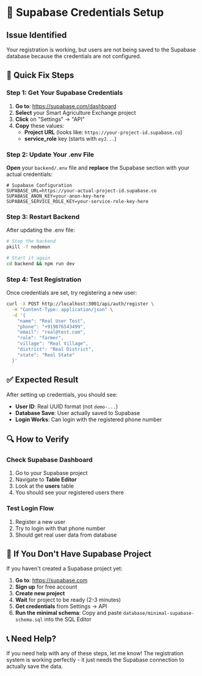 # 🔑 **Supabase Credentials Setup**

## **Issue Identified**
Your registration is working, but users are not being saved to the Supabase database because the credentials are not configured.

## **🚀 Quick Fix Steps**

### **Step 1: Get Your Supabase Credentials**

1. **Go to**: https://supabase.com/dashboard
2. **Select** your Smart Agriculture Exchange project
3. **Click** on "Settings" → "API"
4. **Copy** these values:
   - **Project URL** (looks like: `https://your-project-id.supabase.co`)
   - **service_role** key (starts with `eyJ...`)

### **Step 2: Update Your .env File**

**Open** your `backend/.env` file and **replace** the Supabase section with your actual credentials:

```env
# Supabase Configuration
SUPABASE_URL=https://your-actual-project-id.supabase.co
SUPABASE_ANON_KEY=your-anon-key-here
SUPABASE_SERVICE_ROLE_KEY=your-service-role-key-here
```

### **Step 3: Restart Backend**

After updating the .env file:

```bash
# Stop the backend
pkill -f nodemon

# Start it again
cd backend && npm run dev
```

### **Step 4: Test Registration**

Once credentials are set, try registering a new user:

```bash
curl -X POST http://localhost:3001/api/auth/register \
  -H "Content-Type: application/json" \
  -d '{
    "name": "Real User Test",
    "phone": "+919876543499",
    "email": "real@test.com",
    "role": "farmer",
    "village": "Real Village",
    "district": "Real District",
    "state": "Real State"
  }'
```

## **✅ Expected Result**

After setting up credentials, you should see:
- **User ID**: Real UUID format (not `demo-...`)
- **Database Save**: User actually saved to Supabase
- **Login Works**: Can login with the registered phone number

## **🔍 How to Verify**

### **Check Supabase Dashboard**
1. Go to your Supabase project
2. Navigate to **Table Editor**
3. Look at the **users** table
4. You should see your registered users there

### **Test Login Flow**
1. Register a new user
2. Try to login with that phone number
3. Should get real user data from database

## **🚨 If You Don't Have Supabase Project**

If you haven't created a Supabase project yet:

1. **Go to**: https://supabase.com
2. **Sign up** for free account
3. **Create new project**
4. **Wait** for project to be ready (2-3 minutes)
5. **Get credentials** from Settings → API
6. **Run the minimal schema**: Copy and paste `database/minimal-supabase-schema.sql` into the SQL Editor

## **📞 Need Help?**

If you need help with any of these steps, let me know! The registration system is working perfectly - it just needs the Supabase connection to actually save the data.
